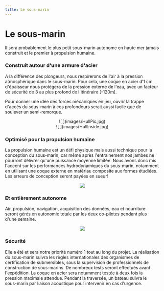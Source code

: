 ```yaml
---
title: Le sous-marin
---
```



</div>
</div>
<div class="hero" style="background-image:url('/images/header6.jpg')">
  <div class="title">
    <h1>Le sous-marin</h1>
    <p>Il sera probablement le plus petit sous-marin autonome en haute mer jamais construit et le premier à propulsion humaine.</p>
  </div>
</div>

<div class="container">
<div></div>

### Construit autour d'une armure d'acier

A la différence des plongeurs, nous respirerons de l'air à la pression atmosphérique dans le sous-marin.
Pour cela, une coque en acier d'1 cm d'épaisseur nous protègera de la pression externe de l'eau, 
avec un facteur de sécurité de 3 au plus profond de l'itinéraire (-120m). 

Pour donner une idée des forces mécaniques en jeu, 
ouvrir la trappe d'accès du sous-marin à ces profondeurs serait aussi facile que de soulever un semi-remorque.

<div style="text-align: center;">
	![ ](images/HullPic.jpg)
</div>
 

<div style="text-align: center;">
	![ ](images/HullInside.jpg)
</div>



### Optimisé pour la propulsion humaine

La propulsion humaine est un défi physique mais aussi technique pour la conception du sous-marin, 
car même après l'entrainement nos jambes ne pourront délivrer qu'une puissance moyenne limitée. 
Nous avons donc mis l'accent sur les performances hydrodynamiques du sous-marin, 
notamment en utilisant une coque externe en matériau composite aux formes étudiées. 
Les erreurs de conception seront payées en sueur!

<div style="text-align: center;">

![](images/Sub.jpg)

</div>

### Et entièrement autonome

Air, propulsion, navigation, acquisition des données, eau et nourriture 
seront gérés en autonomie totale par les deux co-pilotes pendant plus d'une semaine.

<div style="text-align: center;">

![](../images/SubInternal.jpg)

</div>

### Sécurité

Elle a été et sera notre priorité numéro 1 tout au long du projet. 
La réalisation du sous-marin suivra les règles internationales des organismes de certification de submersibles, 
sous la supervision de professionnels de construction de sous-marins. 
De nombreux tests seront effectués avant l'expédition. La coque en acier sera notamment testée à deux fois la pression maximale attendue. 
Pendant la traversée, un bateau suivra le sous-marin par liaison acoustique 
pour intervenir en cas d'urgence. 
